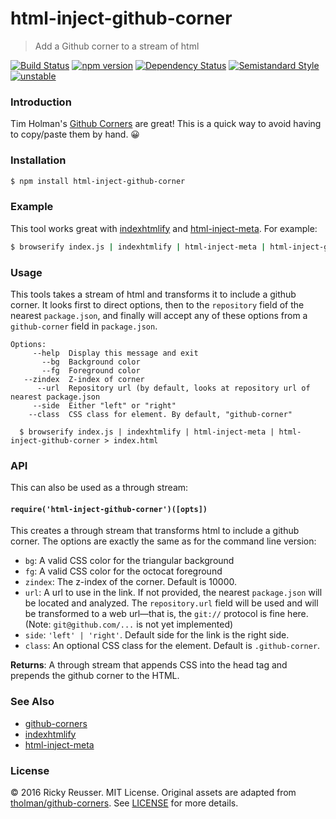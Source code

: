 # html-inject-github-corner

> Add a Github corner to a stream of html

[![Build Status][travis-image]][travis-url]
[![npm version][npm-image]][npm-url]
[![Dependency Status][david-dm-image]][david-dm-url]
[![Semistandard Style][semistandard-image]][semistandard-url]
[![unstable][stability-unstable]][stability-url]

### Introduction

Tim Holman's [Github Corners](https://github.com/tholman/github-corners/) are great! This is a quick way to avoid having to copy/paste them by hand. 😀

### Installation

```bash
$ npm install html-inject-github-corner
```

### Example

This tool works great with [indexhtmlify](https://github.com/dominictarr/indexhtmlify) and [html-inject-meta](https://github.com/rreusser/html-inject-meta). For example:

```bash
$ browserify index.js | indexhtmlify | html-inject-meta | html-inject-github-corner > index.html
``` 
### Usage

This tools takes a stream of html and transforms it to include a github corner. It looks first to direct options, then to the `repository` field of the nearest `package.json`, and finally will accept any of these options from a `github-corner` field in `package.json`.

```
Options:
     --help  Display this message and exit
       --bg  Background color
       --fg  Foreground color
   --zindex  Z-index of corner
      --url  Repository url (by default, looks at repository url of nearest package.json
     --side  Either "left" or "right"
    --class  CSS class for element. By default, "github-corner"

  $ browserify index.js | indexhtmlify | html-inject-meta | html-inject-github-corner > index.html
```

### API

This can also be used as a through stream:

#### `require('html-inject-github-corner')([opts])`

This creates a through stream that transforms html to include a github corner. The options are exactly the same as for the command line version:

- `bg`: A valid CSS color for the triangular background
- `fg`: A valid CSS color for the octocat foreground
- `zindex`: The z-index of the corner. Default is 10000.
- `url`: A url to use in the link. If not provided, the nearest `package.json` will be located and analyzed. The `repository.url` field will be used and will be transformed to a web url—that is, the `git://` protocol is fine here. (Note: `git@github.com/...` is not yet implemented)
- `side`: `'left' | 'right'`. Default side for the link is the right side.
- `class`: An optional CSS class for the element. Default is `.github-corner`.

**Returns**: A through stream that appends CSS into the head tag and prepends the github corner to the HTML.

### See Also

- [github-corners](https://github.com/tholman/github-corners/)
- [indexhtmlify](https://github.com/dominictarr/indexhtmlify)
- [html-inject-meta](https://github.com/rreusser/html-inject-meta)

### License

&copy; 2016 Ricky Reusser. MIT License. Original assets are adapted from [tholman/github-corners](https://github.com/tholman/github-corners). See [LICENSE](https://github.com/rreusser/html-inject-github-corner/blob/master/LICENSE) for more details.


<!-- BADGES -->

[travis-image]: https://travis-ci.org/rreusser/html-inject-github-corner.svg?branch=master
[travis-url]: https://travis-ci.org/rreusser/html-inject-github-corner

[npm-image]: https://badge.fury.io/js/html-inject-github-corner.svg
[npm-url]: https://npmjs.org/package/html-inject-github-corner

[david-dm-image]: https://david-dm.org/rreusser/html-inject-github-corner.svg?theme=shields.io
[david-dm-url]: https://david-dm.org/rreusser/html-inject-github-corner

[semistandard-image]: https://img.shields.io/badge/code%20style-semistandard-brightgreen.svg?style=flat-square
[semistandard-url]: https://github.com/Flet/semistandard

<!-- see stability badges at: https://github.com/badges/stability-badges -->
[stability-url]: https://github.com/badges/stability-badges
[stability-deprecated]: http://badges.github.io/stability-badges/dist/deprecated.svg
[stability-experimental]: http://badges.github.io/stability-badges/dist/experimental.svg
[stability-unstable]: http://badges.github.io/stability-badges/dist/unstable.svg
[stability-stable]: http://badges.github.io/stability-badges/dist/stable.svg
[stability-frozen]: http://badges.github.io/stability-badges/dist/frozen.svg
[stability-locked]: http://badges.github.io/stability-badges/dist/locked.svg
